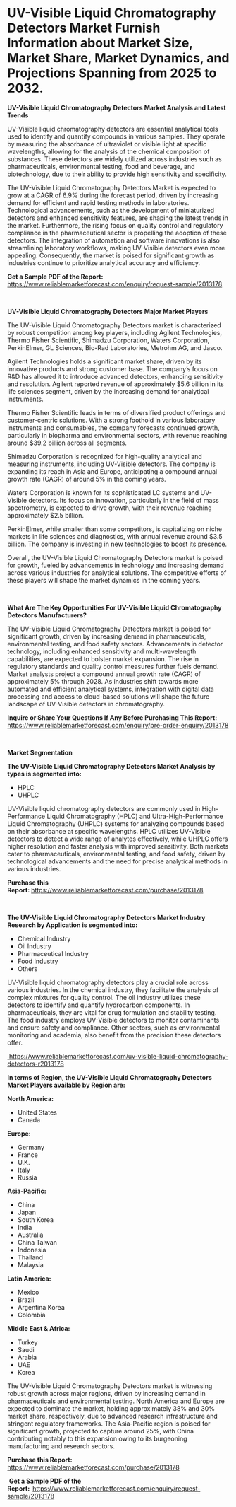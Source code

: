 <p><h1>UV-Visible Liquid Chromatography Detectors Market Furnish Information about Market Size, Market Share, Market Dynamics, and Projections Spanning from 2025 to 2032.</h1></p><p><strong>UV-Visible Liquid Chromatography Detectors Market Analysis and Latest Trends</strong></p>
<p><p>UV-Visible liquid chromatography detectors are essential analytical tools used to identify and quantify compounds in various samples. They operate by measuring the absorbance of ultraviolet or visible light at specific wavelengths, allowing for the analysis of the chemical composition of substances. These detectors are widely utilized across industries such as pharmaceuticals, environmental testing, food and beverage, and biotechnology, due to their ability to provide high sensitivity and specificity.</p><p>The UV-Visible Liquid Chromatography Detectors Market is expected to grow at a CAGR of 6.9% during the forecast period, driven by increasing demand for efficient and rapid testing methods in laboratories. Technological advancements, such as the development of miniaturized detectors and enhanced sensitivity features, are shaping the latest trends in the market. Furthermore, the rising focus on quality control and regulatory compliance in the pharmaceutical sector is propelling the adoption of these detectors. The integration of automation and software innovations is also streamlining laboratory workflows, making UV-Visible detectors even more appealing. Consequently, the market is poised for significant growth as industries continue to prioritize analytical accuracy and efficiency.</p></p>
<p><strong>Get a Sample PDF of the Report:&nbsp;</strong> <a href="https://www.reliablemarketforecast.com/enquiry/request-sample/2013178?utm_campaign=2294&utm_medium=2&utm_source=Github&utm_content=ia&utm_term=12042025&utm_id=uv-visible-liquid-chromatography-detectors">https://www.reliablemarketforecast.com/enquiry/request-sample/2013178</a></p>
<p>&nbsp;</p>
<p><strong>UV-Visible Liquid Chromatography Detectors Major Market Players</strong></p>
<p><p>The UV-Visible Liquid Chromatography Detectors market is characterized by robust competition among key players, including Agilent Technologies, Thermo Fisher Scientific, Shimadzu Corporation, Waters Corporation, PerkinElmer, GL Sciences, Bio-Rad Laboratories, Metrohm AG, and Jasco. </p><p>Agilent Technologies holds a significant market share, driven by its innovative products and strong customer base. The company’s focus on R&D has allowed it to introduce advanced detectors, enhancing sensitivity and resolution. Agilent reported revenue of approximately $5.6 billion in its life sciences segment, driven by the increasing demand for analytical instruments.</p><p>Thermo Fisher Scientific leads in terms of diversified product offerings and customer-centric solutions. With a strong foothold in various laboratory instruments and consumables, the company forecasts continued growth, particularly in biopharma and environmental sectors, with revenue reaching around $39.2 billion across all segments.</p><p>Shimadzu Corporation is recognized for high-quality analytical and measuring instruments, including UV-Visible detectors. The company is expanding its reach in Asia and Europe, anticipating a compound annual growth rate (CAGR) of around 5% in the coming years.</p><p>Waters Corporation is known for its sophisticated LC systems and UV-Visible detectors. Its focus on innovation, particularly in the field of mass spectrometry, is expected to drive growth, with their revenue reaching approximately $2.5 billion.</p><p>PerkinElmer, while smaller than some competitors, is capitalizing on niche markets in life sciences and diagnostics, with annual revenue around $3.5 billion. The company is investing in new technologies to boost its presence.</p><p>Overall, the UV-Visible Liquid Chromatography Detectors market is poised for growth, fueled by advancements in technology and increasing demand across various industries for analytical solutions. The competitive efforts of these players will shape the market dynamics in the coming years.</p></p>
<p>&nbsp;</p>
<p><strong>What Are The Key Opportunities For UV-Visible Liquid Chromatography Detectors Manufacturers?</strong></p>
<p><p>The UV-Visible Liquid Chromatography Detectors market is poised for significant growth, driven by increasing demand in pharmaceuticals, environmental testing, and food safety sectors. Advancements in detector technology, including enhanced sensitivity and multi-wavelength capabilities, are expected to bolster market expansion. The rise in regulatory standards and quality control measures further fuels demand. Market analysts project a compound annual growth rate (CAGR) of approximately 5% through 2028. As industries shift towards more automated and efficient analytical systems, integration with digital data processing and access to cloud-based solutions will shape the future landscape of UV-Visible detectors in chromatography.</p></p>
<p><strong>Inquire or Share Your Questions If Any Before Purchasing This Report:</strong> <a href="https://www.reliablemarketforecast.com/enquiry/pre-order-enquiry/2013178?utm_campaign=2294&utm_medium=2&utm_source=Github&utm_content=ia&utm_term=12042025&utm_id=uv-visible-liquid-chromatography-detectors">https://www.reliablemarketforecast.com/enquiry/pre-order-enquiry/2013178</a></p>
<p>&nbsp;</p>
<p><strong>Market Segmentation</strong></p>
<p><strong>The UV-Visible Liquid Chromatography Detectors Market Analysis by types is segmented into:</strong></p>
<p><ul><li>HPLC</li><li>UHPLC</li></ul></p>
<p><p>UV-Visible liquid chromatography detectors are commonly used in High-Performance Liquid Chromatography (HPLC) and Ultra-High-Performance Liquid Chromatography (UHPLC) systems for analyzing compounds based on their absorbance at specific wavelengths. HPLC utilizes UV-Visible detectors to detect a wide range of analytes effectively, while UHPLC offers higher resolution and faster analysis with improved sensitivity. Both markets cater to pharmaceuticals, environmental testing, and food safety, driven by technological advancements and the need for precise analytical methods in various industries.</p></p>
<p><strong>Purchase this Report:&nbsp;</strong><a href="https://www.reliablemarketforecast.com/purchase/2013178?utm_campaign=2294&utm_medium=2&utm_source=Github&utm_content=ia&utm_term=12042025&utm_id=uv-visible-liquid-chromatography-detectors">https://www.reliablemarketforecast.com/purchase/2013178</a></p>
<p>&nbsp;</p>
<p><strong>The UV-Visible Liquid Chromatography Detectors Market Industry Research by Application is segmented into:</strong></p>
<p><ul><li>Chemical Industry</li><li>Oil Industry</li><li>Pharmaceutical Industry</li><li>Food Industry</li><li>Others</li></ul></p>
<p><p>UV-Visible liquid chromatography detectors play a crucial role across various industries. In the chemical industry, they facilitate the analysis of complex mixtures for quality control. The oil industry utilizes these detectors to identify and quantify hydrocarbon components. In pharmaceuticals, they are vital for drug formulation and stability testing. The food industry employs UV-Visible detectors to monitor contaminants and ensure safety and compliance. Other sectors, such as environmental monitoring and academia, also benefit from the precision these detectors offer.</p></p>
<p><a href="https://www.reliablemarketforecast.com/uv-visible-liquid-chromatography-detectors-r2013178?utm_campaign=2294&utm_medium=2&utm_source=Github&utm_content=ia&utm_term=12042025&utm_id=uv-visible-liquid-chromatography-detectors">&nbsp;https://www.reliablemarketforecast.com/uv-visible-liquid-chromatography-detectors-r2013178</a></p>
<p><strong>In terms of Region, the UV-Visible Liquid Chromatography Detectors Market Players available by Region are:</strong></p>
<p>
    <p> <strong> North America: </strong>
        <ul>
            <li>United States</li>
            <li>Canada</li>
        </ul>
        </p> 
    <p> <strong> Europe: </strong>
        <ul>
            <li>Germany</li>
            <li>France</li>
            <li>U.K.</li>
            <li>Italy</li>
            <li>Russia</li>
        </ul>
        </p> 
    <p> <strong> Asia-Pacific: </strong>
        <ul>
            <li>China</li>
            <li>Japan</li>
            <li>South Korea</li>
            <li>India</li>
            <li>Australia</li>
            <li>China Taiwan</li>
            <li>Indonesia</li>
            <li>Thailand</li>
            <li>Malaysia</li>
        </ul>
        </p> 
    <p> <strong> Latin America: </strong>
        <ul>
            <li>Mexico</li>
            <li>Brazil</li>
            <li>Argentina Korea</li>
            <li>Colombia</li>
        </ul>
        </p> 
    <p> <strong> Middle East & Africa: </strong>
        <ul>
            <li>Turkey</li>
            <li>Saudi</li>
            <li>Arabia</li>
            <li>UAE</li>
            <li>Korea</li>
        </ul>
    </p>
    </p>
<p><p>The UV-Visible Liquid Chromatography Detectors market is witnessing robust growth across major regions, driven by increasing demand in pharmaceuticals and environmental testing. North America and Europe are expected to dominate the market, holding approximately 38% and 30% market share, respectively, due to advanced research infrastructure and stringent regulatory frameworks. The Asia-Pacific region is poised for significant growth, projected to capture around 25%, with China contributing notably to this expansion owing to its burgeoning manufacturing and research sectors.</p></p>
<p><strong>Purchase this Report: </strong><a href="https://www.reliablemarketforecast.com/purchase/2013178?utm_campaign=2294&utm_medium=2&utm_source=Github&utm_content=ia&utm_term=12042025&utm_id=uv-visible-liquid-chromatography-detectors">https://www.reliablemarketforecast.com/purchase/2013178</a></p>
<p>&nbsp;<strong>Get a Sample PDF of the Report:&nbsp;&nbsp;</strong><a href="https://www.reliablemarketforecast.com/enquiry/request-sample/2013178?utm_campaign=2294&utm_medium=2&utm_source=Github&utm_content=ia&utm_term=12042025&utm_id=uv-visible-liquid-chromatography-detectors">https://www.reliablemarketforecast.com/enquiry/request-sample/2013178</a></p>
<p><strong></strong></p>
<p><p></p><p></p><p></p></p>